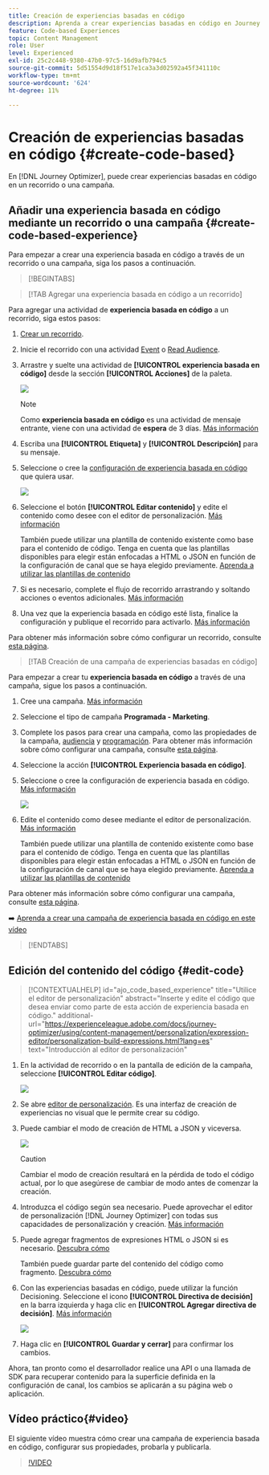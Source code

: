 ```yaml
---
title: Creación de experiencias basadas en código
description: Aprenda a crear experiencias basadas en código en Journey Optimizer
feature: Code-based Experiences
topic: Content Management
role: User
level: Experienced
exl-id: 25c2c448-9380-47b0-97c5-16d9afb794c5
source-git-commit: 5d51554d9d18f517e1ca3a3d02592a45f341110c
workflow-type: tm+mt
source-wordcount: '624'
ht-degree: 11%

---
```


# Creación de experiencias basadas en código {#create-code-based}

En [!DNL Journey Optimizer], puede crear experiencias basadas en código en un recorrido o una campaña.

## Añadir una experiencia basada en código mediante un recorrido o una campaña {#create-code-based-experience}

Para empezar a crear una experiencia basada en código a través de un recorrido o una campaña, siga los pasos a continuación.

>[!BEGINTABS]

>[!TAB Agregar una experiencia basada en código a un recorrido]

Para agregar una actividad de **experiencia basada en código** a un recorrido, siga estos pasos:

1. [Crear un recorrido](../building-journeys/journey-gs.md).

1. Inicie el recorrido con una actividad [Event](../building-journeys/general-events.md) o [Read Audience](../building-journeys/read-audience.md).

1. Arrastre y suelte una actividad de **[!UICONTROL experiencia basada en código]** desde la sección **[!UICONTROL Acciones]** de la paleta.

   ![](assets/code-based-activity-journey.png)

   >[!NOTE]
   >
   >Como **experiencia basada en código** es una actividad de mensaje entrante, viene con una actividad de **espera** de 3 días. [Más información](../building-journeys/wait-activity.md#auto-wait-node)

1. Escriba una **[!UICONTROL Etiqueta]** y **[!UICONTROL Descripción]** para su mensaje.

1. Seleccione o cree la [configuración de experiencia basada en código](code-based-configuration.md) que quiera usar.

   ![](assets/code-based-activity-config.png)

1. Seleccione el botón **[!UICONTROL Editar contenido]** y edite el contenido como desee con el editor de personalización. [Más información](#edit-code)

   También puede utilizar una plantilla de contenido existente como base para el contenido de código. Tenga en cuenta que las plantillas disponibles para elegir están enfocadas a HTML o JSON en función de la configuración de canal que se haya elegido previamente. [Aprenda a utilizar las plantillas de contenido](../content-management/use-content-templates.md)

1. Si es necesario, complete el flujo de recorrido arrastrando y soltando acciones o eventos adicionales. [Más información](../building-journeys/about-journey-activities.md)

1. Una vez que la experiencia basada en código esté lista, finalice la configuración y publique el recorrido para activarlo. [Más información](../building-journeys/publishing-the-journey.md)

Para obtener más información sobre cómo configurar un recorrido, consulte [esta página](../building-journeys/journey-gs.md).

>[!TAB Creación de una campaña de experiencias basadas en código]

Para empezar a crear tu **experiencia basada en código** a través de una campaña, sigue los pasos a continuación.

1. Cree una campaña. [Más información](../campaigns/create-campaign.md)

1. Seleccione el tipo de campaña **Programada - Marketing**.

1. Complete los pasos para crear una campaña, como las propiedades de la campaña, [audiencia](../audience/about-audiences.md) y [programación](../campaigns/create-campaign.md#schedule). Para obtener más información sobre cómo configurar una campaña, consulte [esta página](../campaigns/get-started-with-campaigns.md).

1. Seleccione la acción **[!UICONTROL Experiencia basada en código]**.

1. Seleccione o cree la configuración de experiencia basada en código. [Más información](code-based-configuration.md)

   ![](assets/code-based-campaign-surface.png)

1. Edite el contenido como desee mediante el editor de personalización. [Más información](#edit-code)

   También puede utilizar una plantilla de contenido existente como base para el contenido de código. Tenga en cuenta que las plantillas disponibles para elegir están enfocadas a HTML o JSON en función de la configuración de canal que se haya elegido previamente. [Aprenda a utilizar las plantillas de contenido](../content-management/use-content-templates.md)

   <!--![](assets/code-based-campaign-edit-content.png)-->

Para obtener más información sobre cómo configurar una campaña, consulte [esta página](../campaigns/get-started-with-campaigns.md).

➡️ [Aprenda a crear una campaña de experiencia basada en código en este vídeo](#video)

>[!ENDTABS]

## Edición del contenido del código {#edit-code}

>[!CONTEXTUALHELP]
>id="ajo_code_based_experience"
>title="Utilice el editor de personalización"
>abstract="Inserte y edite el código que desea enviar como parte de esta acción de experiencia basada en código."
>additional-url="https://experienceleague.adobe.com/docs/journey-optimizer/using/content-management/personalization/expression-editor/personalization-build-expressions.html?lang=es" text="Introducción al editor de personalización"

1. En la actividad de recorrido o en la pantalla de edición de la campaña, seleccione **[!UICONTROL Editar código]**.

   ![](assets/code-based-campaign-edit-code.png)

1. Se abre [editor de personalización](../personalization/personalization-build-expressions.md). Es una interfaz de creación de experiencias no visual que le permite crear su código.

1. Puede cambiar el modo de creación de HTML a JSON y viceversa.

   ![](assets/code-based-campaign-code-editor.png)

   >[!CAUTION]
   >
   >Cambiar el modo de creación resultará en la pérdida de todo el código actual, por lo que asegúrese de cambiar de modo antes de comenzar la creación.

1. Introduzca el código según sea necesario. Puede aprovechar el editor de personalización [!DNL Journey Optimizer] con todas sus capacidades de personalización y creación. [Más información](../personalization/personalization-build-expressions.md)

1. Puede agregar fragmentos de expresiones HTML o JSON si es necesario. [Descubra cómo](../personalization/use-expression-fragments.md)

   También puede guardar parte del contenido del código como fragmento. [Descubra cómo](../content-management/fragments.md#save-as-expression-fragment)

1. Con las experiencias basadas en código, puede utilizar la función Decisioning. Seleccione el icono **[!UICONTROL Directiva de decisión]** en la barra izquierda y haga clic en **[!UICONTROL Agregar directiva de decisión]**. [Más información](../experience-decisioning/create-decision.md)

   ![](assets/code-based-campaign-create-decision.png)

1. Haga clic en **[!UICONTROL Guardar y cerrar]** para confirmar los cambios.

Ahora, tan pronto como el desarrollador realice una API o una llamada de SDK para recuperar contenido para la superficie definida en la configuración de canal, los cambios se aplicarán a su página web o aplicación.

## Vídeo práctico{#video}

El siguiente vídeo muestra cómo crear una campaña de experiencia basada en código, configurar sus propiedades, probarla y publicarla.

>[!VIDEO](https://video.tv.adobe.com/v/3428868/?quality=12&learn=on)
